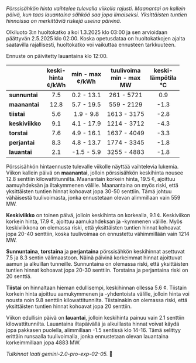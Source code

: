 *Pörssisähkön hinta vaihtelee tulevalla viikolla rajusti. Maanantai on kallein päivä, kun taas lauantaina sähköä saa jopa ilmaiseksi. Yksittäisten tuntien hinnoissa on merkittäviä riskejä useina päivinä.*


Olkiluoto 3:n huoltokatko alkoi 1.3.2025 klo 03:00 ja sen arvioidaan päättyvän 2.5.2025 klo 02:00. Koska opetusdataa on huoltokatkojen ajalta saatavilla rajallisesti, huoltokatko voi vaikuttaa ennusteen tarkkuuteen.

Ennuste on päivitetty lauantaina klo 12:00.

|     | keski-<br>hinta<br>¢/kWh | min - max<br>¢/kWh | tuulivoima<br>min - max<br>MW | keski-<br>lämpötila<br>°C |
|:----|:----------------:|:----------------:|:-------------:|:-------------:|
| **sunnuntai**   | 7.5          | 0.2 - 13.1  | 261 - 5721   | 0.9           |
| **maanantai**  | 12.8         | 5.7 - 19.5  | 559 - 2129   | -1.3          |
| **tiistai**    | 5.6          | 1.9 - 9.8   | 1613 - 3175  | -2.8          |
| **keskiviikko** | 9.1          | 4.1 - 17.9  | 1214 - 3712  | -4.3          |
| **torstai**   | 7.6          | 4.9 - 16.1  | 1637 - 4049  | -3.3          |
| **perjantai**  | 8.3          | 4.8 - 13.7  | 1774 - 3345  | -1.8          |
| **lauantai**  | 2.1          | -1.5 - 5.9  | 3255 - 4883  | -1.8          |

Pörssisähkön hintaennuste tulevalle viikolle näyttää vaihtelevia lukemia. Viikon kallein päivä on **maanantai**, jolloin pörssisähkön keskihinta nousee 12.8 senttiin kilowattitunnilta. Maanantain korkein hinta, 19.5 ¢, ajoittuu aamuyhdeksän ja iltakymmenen välille. Maanantaina on myös riski, että yksittäisten tuntien hinnat kohoavat jopa 30-50 senttiin. Tämä johtuu vähäisestä tuulivoimasta, jonka ennustetaan olevan alimmillaan vain 559 MW.

**Keskiviikko** on toinen päivä, jolloin keskihinta on korkealla, 9.1 ¢. Keskiviikon korkein hinta, 17.9 ¢, ajoittuu aamukahdeksan ja -kymmenen välille. Myös keskiviikkona on olemassa riski, että yksittäisten tuntien hinnat kohoavat jopa 20-40 senttiin, koska tuulivoimaa on ennustettu vähimmillään vain 1214 MW.

**Sunnuntaina**, **torstaina** ja **perjantaina** pörssisähkön keskihinnat asettuvat 7.5 ja 8.3 sentin välimaastoon. Näinä päivinä korkeimmat hinnat ajoittuvat aamun ja alkuillan tunneille. Sunnuntaina on olemassa riski, että yksittäisten tuntien hinnat kohoavat jopa 20-30 senttiin. Torstaina ja perjantaina riski on 20 senttiä.

**Tiistai** on hinnaltaan hieman edullisempi, keskihinnan ollessa 5.6 ¢. Tiistain korkein hinta ajoittuu aamukymmenen ja -yhdentoista välille, jolloin hinta voi nousta noin 9.8 senttiin kilowattitunnilta. Tiistainakin on olemassa riski, että yksittäisten tuntien hinnat kohoavat jopa 20 senttiin.

Viikon edullisin päivä on **lauantai**, jolloin keskihinta painuu vain 2.1 senttiin kilowattitunnilta. Lauantaina iltapäivällä ja alkuillasta hinnat voivat käydä jopa pakkasen puolella, alimmillaan -1.5 sentissä klo 14-16. Tämä selittyy erittäin runsaalla tuulivoimalla, jonka ennustetaan olevan lauantaina korkeimmillaan jopa 4883 MW.

*Tulkinnat laati gemini-2.0-pro-exp-02-05.* 💨


